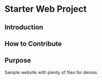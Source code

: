 # Starter Web Project

## Introduction

## How to Contribute

## Purpose

Sample website with plenty of files for demos
